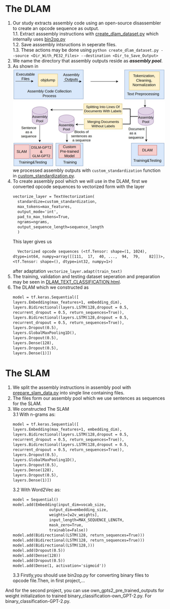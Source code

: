 # The DLAM
1. Our study extracts assembly code using an open-source disassembler to create an opcode sequence as output.  
  1.1.  Extract asssembly instructions with [create_dlam_dataset.py](./create_dlam_dataset.py) which internally uses [bin2op.py](./bin2op.py)  
  1.2.  Save asssembly intsructions in seperate files.  
  1.3.  These actions may be done using `python create_dlam_dataset.py --source <Dir_With_PE32_Files> --destination <Dir_to_Save_Output>`  
2. We name the directory that assembly outputs reside as  ***assembly pool***.
3. As shown in ![figure](./pipeline.jpeg) we processed assembly outputs with `custom_standardization` function in [custom_standardization.py](./custom_standardization.py). 
4. To create assembly pool which we will use in the DLAM, first we converted opcode sequences to vectorized form with the layer 
    ```
    vectorize_layer = TextVectorization(
      standardize=custom_standardization,
      max_tokens=max_features,
      output_mode='int',
      pad_to_max_tokens=True,
      ngrams=ngrams,
      output_sequence_length=sequence_length
      )
    ```   
      This layer gives us 
    ```
      Vectorized opcode sequences (<tf.Tensor: shape=(1, 1024),   dtype=int64, numpy=array([[111,  17,  40, ...,  94,  79,    82]])>, <tf.Tensor: shape=(), dtype=int32, numpy=1>)
    ```
    after adaptation `vectorize_layer.adapt(train_text)`  
4. The training, validation and testing dataset seperation and preparation may be seen in [DLAM_TEXT_CLASSIFICATION.html](./00_of_text_classification_dlam.html). 
5.  The DLAM which we constructed as  
    ```
    model = tf.keras.Sequential([
    layers.Embedding(max_features+1, embedding_dim),
    layers.Bidirectional(layers.LSTM(128,dropout = 0.5, recurrent_dropout = 0.5, return_sequences=True)),
    layers.Bidirectional(layers.LSTM(128,dropout = 0.5, recurrent_dropout = 0.5, return_sequences=True)),
    layers.Dropout(0.5),
    layers.GlobalMaxPooling1D(),
    layers.Dropout(0.5),
    layers.Dense(128),
    layers.Dropout(0.5),
    layers.Dense(1)])
    ```

# The SLAM
1.  We split the assembly instructions in assembly pool with [prepare_slam_data.py](./prepare_slam_data.py) into single line containing files.
2. The files form our assembly pool which we use sentences as sequences for the SLAM.  
3.  We constructed The SLAM  
    3.1 With n-grams as:
    ```
    model = tf.keras.Sequential([
    layers.Embedding(max_features+1, embedding_dim),
    layers.Bidirectional(layers.LSTM(128,dropout = 0.5, recurrent_dropout = 0.5, return_sequences=True)),
    layers.Bidirectional(layers.LSTM(128,dropout = 0.5, recurrent_dropout = 0.5, return_sequences=True)),
    layers.Dropout(0.5),
    layers.GlobalMaxPooling1D(),
    layers.Dropout(0.5),
    layers.Dense(128),
    layers.Dropout(0.5),
    layers.Dense(1)])
    ```
    3.2 With Word2Vec as: 
    ```
    model = Sequential()  
    model.add(Embedding(input_dim=vocab_size,
                    output_dim=embedding_size,
                    weights=[w2v_weights],
                    input_length=MAX_SEQUENCE_LENGTH,
                    mask_zero=True,
                    trainable=False))
    model.add(Bidirectional(LSTM(128, return_sequences=True)))
    model.add(Bidirectional(LSTM(128, return_sequences=True)))
    model.add(Bidirectional(LSTM(128,)))
    model.add(Dropout(0.5))
    model.add(Dense(128))
    model.add(Dropout(0.5))
    model.add(Dense(1, activation='sigmoid'))
    ```
    3.3 
Firstly,you should use bin2op.py for converting binary files to opcode file.Then, in first project,...


And for the second project, you can use own_gpts2_pre_trained_outputs for weight initialization to trained binary_classification-own_GPT-2.py.
For  binary_classification-GPT-2.py.

